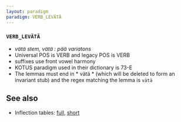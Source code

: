 ```yaml
---
layout: paradigm
paradigm: VERB_LEVÄTÄ
---
```

### ` VERB_LEVÄTÄ `

* _vätä stem, vätä : pää variatons_
* Universal POS is VERB and legacy POS is VERB
* suffixes use front vowel harmony
* KOTUS paradigm used in their dictionary is 73-E
* The lemmas must end in * vätä * (which will be deleted to form an invariant stub) and the regex matching the lemma is ` vätä `

## See also

* Inflection tables: [full](gen/L/levätä.html), [short](gen/L/levätä_wikt.html)

